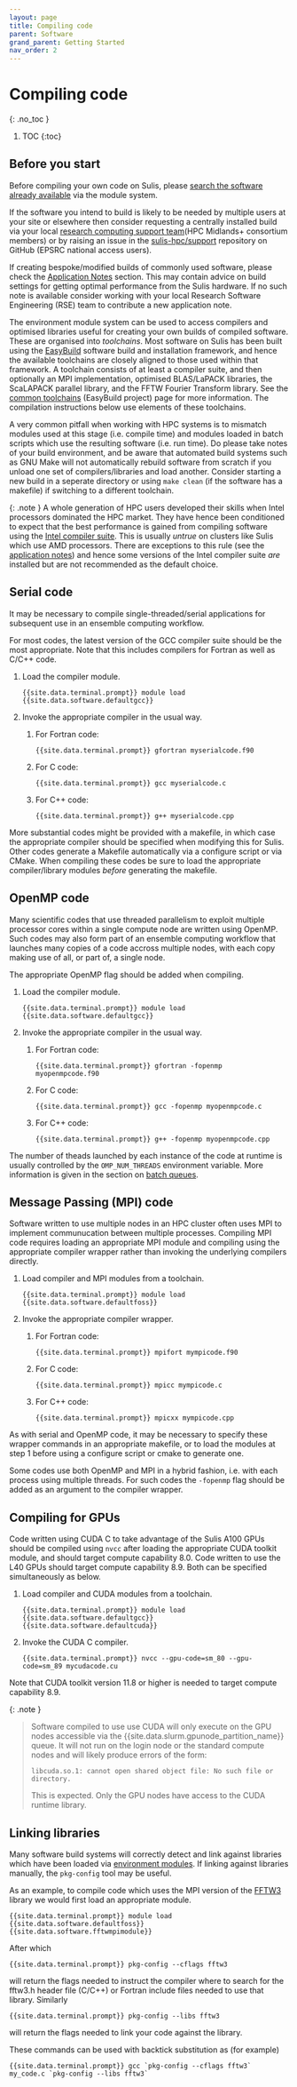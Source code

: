 ```yaml
---
layout: page
title: Compiling code 
parent: Software
grand_parent: Getting Started
nav_order: 2
---
```


# Compiling code
{: .no_toc }

1. TOC
{:toc}

## Before you start

Before compiling your own code on Sulis, please [search the software already available](modules/#searching-modules) via the module system.

If the software you intend to build is likely to be needed by multiple users at your site or elsewhere then consider requesting a centrally installed build via your local [research computing support team](../../support)(HPC Midlands+ consortium members) or by raising an issue in the [sulis-hpc/support](https://github.com/sulis-hpc/support/issues) repository on GitHub (EPSRC national access users).

If creating bespoke/modified builds of commonly used software, please check the [Application Notes](../../appnotes) section. This may contain advice on build settings for getting optimal performance from the Sulis hardware. If no such note is available consider working with your local Research Software Engineering (RSE) team to contribute a new application note.

The environment module system can be used to access compilers and optimised libraries useful for creating your own builds of compiled software. These are organised into *toolchains*. Most software on Sulis has been built using the [EasyBuild](https://easybuild.io/) software build and installation framework, and hence the available toolchains are closely aligned to those used within that framework.  A toolchain consists of at least a compiler suite, and then optionally an MPI implementation, optimised BLAS/LaPACK libraries, the ScaLAPACK parallel library, and the FFTW Fourier Transform library. See the [common toolchains](https://docs.easybuild.io/en/latest/Common-toolchains.html) (EasyBuild project) page for more information. The compilation instructions below use elements of these toolchains.

A very common pitfall when working with HPC systems is to mismatch modules used at this stage (i.e. compile time) and modules loaded in batch scripts which use the resulting software (i.e. run time). Do please take notes of your build environment, and be aware that automated build systems such as GNU Make will not automatically rebuild software from scratch if you unload one set of compilers/libraries and load another. Consider starting a new build in a seperate directory or using `make clean` (if the software has a makefile) if switching to a different toolchain.

{: .note }
A whole generation of HPC users developed their skills when Intel processors dominated the HPC market. They have hence been conditioned to expect that the best performance is gained from compiling
software using the [Intel compiler suite](https://www.intel.com/content/www/us/en/developer/tools/oneapi/toolkits.html#gs.dfgmph). This is usually *untrue* on clusters like Sulis which use AMD processors. There are exceptions to this rule (see the [application notes](../../appnotes)) and hence some versions of
the Intel compiler suite *are* installed but are not recommended as the default choice.


## Serial code

It may be necessary to compile single-threaded/serial applications for subsequent use in an ensemble computing workflow. 

For most codes, the latest version of the GCC compiler suite should be the most appropriate. Note that this includes compilers for Fortran as well as C/C++ code. 

1. Load the compiler module.
   ```shell
   {{site.data.terminal.prompt}} module load {{site.data.software.defaultgcc}}
   ```
2. Invoke the appropriate compiler in the usual way.

    1. For Fortran code:
       ```shell
       {{site.data.terminal.prompt}} gfortran myserialcode.f90
       ```
    2. For C code:
       ```shell
       {{site.data.terminal.prompt}} gcc myserialcode.c
       ```
    3. For C++ code:
       ```shell
       {{site.data.terminal.prompt}} g++ myserialcode.cpp
       ```

More substantial codes might be provided with a makefile, in which case the appropriate compiler should be specified when modifying this for Sulis. Other codes generate a Makefile automatically via a configure script or via CMake.  When compiling these codes be sure to load the appropriate compiler/library modules *before* generating the makefile. 

## OpenMP code

Many scientific codes that use threaded parallelism to exploit multiple processor cores within a single compute node are written using OpenMP. Such codes may also form part of an ensemble computing workflow that launches many copies of a code accross multiple nodes, with each copy making use of all, or part of, a single node. 

The appropriate OpenMP flag should be added when compiling.

1. Load the compiler module.
   ```shell
   {{site.data.terminal.prompt}} module load {{site.data.software.defaultgcc}}
   ```
2. Invoke the appropriate compiler in the usual way.

    1. For Fortran code:
       ```shell
       {{site.data.terminal.prompt}} gfortran -fopenmp myopenmpcode.f90
       ```
    2. For C code:
       ```shell
       {{site.data.terminal.prompt}} gcc -fopenmp myopenmpcode.c
       ```
    3. For C++ code:
       ```shell
       {{site.data.terminal.prompt}} g++ -fopenmp myopenmpcode.cpp
       ```

The number of theads launched by each instance of the code at runtime is usually controlled by the `OMP_NUM_THREADS` environment variable. More information is given in the section on [batch queues](../batchq/). 

## Message Passing (MPI) code

Software written to use multiple nodes in an HPC cluster often uses MPI to implement communucation between multiple processes. Compiling MPI code requires loading an appropriate MPI module and compiling using the appropriate compiler wrapper rather than invoking the underlying compilers directly.

1. Load compiler and MPI modules from a toolchain. 
   ```shell
   {{site.data.terminal.prompt}} module load {{site.data.software.defaultfoss}}
   ```
2. Invoke the appropriate compiler wrapper.

    1. For Fortran code:
       ```shell
       {{site.data.terminal.prompt}} mpifort mympicode.f90
       ```
    2. For C code:
       ```shell
       {{site.data.terminal.prompt}} mpicc mympicode.c
       ```
    3. For C++ code:
       ```shell
       {{site.data.terminal.prompt}} mpicxx mympicode.cpp
       ```

As with serial and OpenMP code, it may be necessary to specify these wrapper commands in an appropriate makefile, or to load the modules at step 1 before using a configure script or cmake to generate one.

Some codes use both OpenMP and MPI in a hybrid fashion, i.e. with each process using multiple threads. For such codes the `-fopenmp` flag should be added as an argument to the compiler wrapper.

## Compiling for GPUs

Code written using CUDA C to take advantage of the Sulis A100 GPUs should be compiled using `nvcc` after loading the appropriate CUDA toolkit module, and should target compute capability 8.0. Code written to use the L40 GPUs should target compute capability 8.9. Both can be specified simultaneously as below.

1. Load compiler and CUDA modules from a toolchain. 
   ```shell
   {{site.data.terminal.prompt}} module load {{site.data.software.defaultgcc}} {{site.data.software.defaultcuda}}
   ```
2. Invoke the CUDA C compiler.
   ```shell
   {{site.data.terminal.prompt}} nvcc --gpu-code=sm_80 --gpu-code=sm_89 mycudacode.cu 
   ```
Note that CUDA toolkit version 11.8 or higher is needed to target compute capability 8.9.


<!-- CUDA-aware MPI modules are also available and can be identified via `module spider`. For example:
```shell
{{site.data.terminal.prompt}} module spider {{site.data.software.defaultmpi}}
```
The prerequisite list which includes a CUDA module should be loaded for access to CUDA-aware MPI compiler wrappers. For example:
```shell
{{site.data.terminal.prompt}} module load {{site.data.software.defaultfosscuda}}
``` -->

{: .note }
>Software compiled to use use CUDA will only execute on the GPU nodes accessible via the {{site.data.slurm.gpunode_partition_name}} queue. It will not run on the login node or the standard compute nodes and will likely produce errors of the form:
>
>`libcuda.so.1: cannot open shared object file: No such file or directory.`
>
>This is expected. Only the GPU nodes have access to the CUDA runtime library.

<!--- Support for CUDA Fortran is available via the Nvidia HPC SDK ??? --->

## Linking libraries

Many software build systems will correctly detect and link against libraries which have been loaded via [environment modules](modules). If linking against libraries manually, the `pkg-config` tool may be useful.

As an example, to compile code which uses the MPI version of the [FFTW3](http://fftw.org/) library we would first load an appropriate module.
```shell
{{site.data.terminal.prompt}} module load {{site.data.software.defaultfoss}} {{site.data.software.fftwmpimodule}}
```
After which 
```shell
{{site.data.terminal.prompt}} pkg-config --cflags fftw3
```
will return the flags needed to instruct the compiler where to search for the fftw3.h header file (C/C++) or Fortran include files needed to use that library. Similarly
```shell
{{site.data.terminal.prompt}} pkg-config --libs fftw3
```
will return the flags needed to link your code against the library.

These commands can be used with backtick substitution as (for example)
```shell
{{site.data.terminal.prompt}} gcc `pkg-config --cflags fftw3` my_code.c `pkg-config --libs fftw3` 
```
